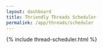 ```yaml
---
layout: dashboard
title: Thriendly Threads Scheduler
permalink: /app/threads/scheduler
---
```


{% include thread-scheduler.html %}

<!-- Scripts -->
<script src="https://code.jquery.com/jquery-3.6.0.min.js"></script>
<!-- Include Bootstrap JS and its dependencies -->
<script src="https://cdn.jsdelivr.net/npm/bootstrap@5/dist/js/bootstrap.bundle.min.js"></script>
<script src="https://cdn.jsdelivr.net/npm/@popperjs/core@2.9.3/dist/umd/popper.min.js"></script>
<script type="module" src="{{ site.baseurl }}/assets/js/firebaseauth.js"></script>
<script>

    $(document).ready(function () {
        $('#schedulerBackButton').on('click', function () {
            const threadContent = $("#threadContent").val().trim();

            if (threadContent.length > 0) {
                // Show confirmation dialog only if there is content in the text box
                if (confirm("Are you sure you want to go back? Any edits made to the post will be lost.")) {
                    window.location.href = '/app/threads/home'; // Redirect to the desired path
                }
            } else {
                // No content, directly navigate back
                window.location.href = '/app/threads/home';
            }
        });
    });
</script>